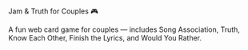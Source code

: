 Jam & Truth for Couples 🎮

A fun web card game for couples — includes Song Association, Truth, Know Each Other, Finish the Lyrics, and Would You Rather.
